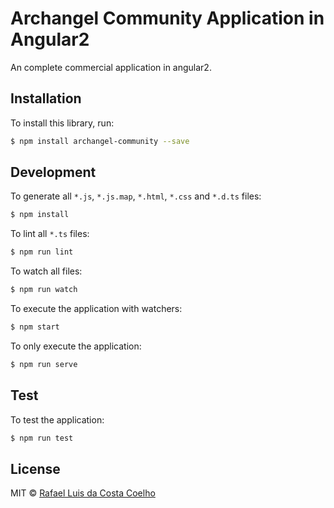 # Archangel Community Application in Angular2

An complete commercial application in angular2.

## Installation

To install this library, run:

```bash
$ npm install archangel-community --save
```

## Development

To generate all `*.js`, `*.js.map`, `*.html`, `*.css` and `*.d.ts` files:
```bash
$ npm install
```

To lint all `*.ts` files:
```bash
$ npm run lint
```

To watch all files:
```bash
$ npm run watch
```

To execute the application with watchers:
```bash
$ npm start
```

To only execute the application:
```bash
$ npm run serve
```

## Test

To test the application:
```bash
$ npm run test
```

## License

MIT © [Rafael Luis da Costa Coelho](rafael@archangelcommunity.com)
